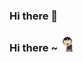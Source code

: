 ### Hi there 👋

### Hi there ~ <img src="https://github.com/mbarosevic/mbarosevic/blob/main/randy.gif" width="24px" alt="hi">

<!--
**mbarosevic/mbarosevic** is a ✨ _special_ ✨ repository because its `README.md` (this file) appears on your GitHub profile.

Here are some ideas to get you started:

- 🔭 I’m currently working on ...
- 🌱 I’m currently learning ...
- 👯 I’m looking to collaborate on ...
- 🤔 I’m looking for help with ...
- 💬 Ask me about ...
- 📫 How to reach me: ...
- 😄 Pronouns: ...
- ⚡ Fun fact: ...
-->
